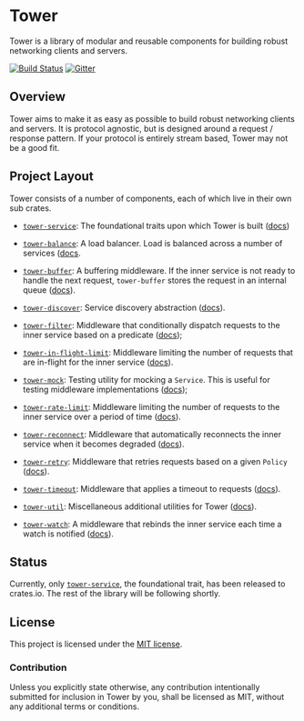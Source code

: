 # Tower

Tower is a library of modular and reusable components for building robust
networking clients and servers.

[![Build Status](https://travis-ci.org/tower-rs/tower.svg?branch=master)](https://travis-ci.org/tower-rs/tower)
[![Gitter](https://badges.gitter.im/tower-rs/tower.svg)](https://gitter.im/tower-rs/tower)

## Overview

Tower aims to make it as easy as possible to build robust networking clients and
servers. It is protocol agnostic, but is designed around a request / response
pattern. If your protocol is entirely stream based, Tower may not be a good fit.

## Project Layout

Tower consists of a number of components, each of which live in their own sub
crates.

* [`tower-service`]: The foundational traits upon which Tower is built
  ([docs][ts-docs])

* [`tower-balance`]: A load balancer. Load is balanced across a number of
  services ([docs][tb-docs].

* [`tower-buffer`]: A buffering middleware. If the inner service is not ready to
  handle the next request, `tower-buffer` stores the request in an internal
  queue ([docs][tbuf-docs]).

* [`tower-discover`]: Service discovery abstraction ([docs][td-docs]).

* [`tower-filter`]: Middleware that conditionally dispatch requests to the inner
  service based on a predicate ([docs][tf-docs]);

* [`tower-in-flight-limit`]: Middleware limiting the number of requests that
  are in-flight for the inner service ([docs][tifl-docs]).

* [`tower-mock`]: Testing utility for mocking a `Service`. This is useful for
  testing middleware implementations ([docs][tm-docs]);

* [`tower-rate-limit`]: Middleware limiting the number of requests to the inner
  service over a period of time ([docs][trl-docs]).

* [`tower-reconnect`]: Middleware that automatically reconnects the inner
  service when it becomes degraded ([docs][tre-docs]).

* [`tower-retry`]: Middleware that retries requests based on a given `Policy`
  ([docs][tretry-docs]).

* [`tower-timeout`]: Middleware that applies a timeout to requests
  ([docs][tt-docs]).

* [`tower-util`]: Miscellaneous additional utilities for Tower
  ([docs][tu-docs]).

* [`tower-watch`]: A middleware that rebinds the inner service each time a watch
  is notified ([docs][tw-docs]).

## Status

Currently, only [`tower-service`], the foundational trait, has been released to
crates.io. The rest of the library will be following shortly.

## License

This project is licensed under the [MIT license](LICENSE).

### Contribution

Unless you explicitly state otherwise, any contribution intentionally submitted
for inclusion in Tower by you, shall be licensed as MIT, without any additional
terms or conditions.

[`tower-service`]: tower-service
[ts-docs]: https://docs.rs/tower-service/
[`tower-balance`]: tower-balance
[tb-docs]: https://tower-rs.github.io/tower/tower_balance/index.html
[`tower-buffer`]: tower-buffer
[tbuf-docs]: https://tower-rs.github.io/tower/tower_buffer/index.html
[`tower-discover`]: tower-discover
[td-docs]: https://tower-rs.github.io/tower/tower_discover/index.html
[`tower-filter`]: tower-filter
[tf-docs]: https://tower-rs.github.io/tower/tower_filter/index.html
[`tower-in-flight-limit`]: tower-in-flight-limit
[tifl-docs]: https://tower-rs.github.io/tower/tower_in_flight_limit/index.html
[`tower-mock`]: tower-mock
[tm-docs]: https://tower-rs.github.io/tower/tower_mock/index.html
[`tower-rate-limit`]: tower-rate-limit
[trl-docs]: https://tower-rs.github.io/tower/tower_rate_limit/index.html
[`tower-reconnect`]: tower-reconnect
[tre-docs]: https://tower-rs.github.io/tower/tower_reconnect/index.html
[`tower-retry`]: tower-retry
[tretry-docs]: https://tower-rs.github.io/tower/tower_retry/index.html
[`tower-timeout`]: tower-timeout
[tt-docs]: https://tower-rs.github.io/tower/tower_timeout/index.html
[`tower-util`]: tower-util
[tu-docs]: https://tower-rs.github.io/tower/tower_util/index.html
[`tower-watch`]: tower-watch
[tw-docs]: https://tower-rs.github.io/tower/tower_watch/index.html
